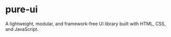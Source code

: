 # pure-ui
A lightweight, modular, and framework-free UI library built with HTML, CSS, and JavaScript.
